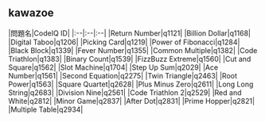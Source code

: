 ## kawazoe

|問題名|CodeIQ ID|
|:--|:--|:--|
|Return Number|q1121|
|Billion Dollar|q1168|
|Digital Taboo|q1206|
|Picking Card|q1219|
|Power of Fibonacci|q1284|
|Black Block|q1339|
|Fever Number|q1355|
|Common Multiple|q1382|
|Code Triathlon|q1383|
|Binary Count|q1539|
|FizzBuzz Extreme|q1560|
|Cut and Square|q1562|
|Slot Machine|q1704|
|Step Up Sum|q2029|
|Ace Number|q1561|
|Second Equation|q2275|
|Twin Triangle|q2463|
|Root Power|q1563|
|Square Quartet|q2628|
|Plus Minus Zero|q2611|
|Long Long String|q2683|
|Division Nine|q2561|
|Code Triathlon 2|q2529|
|Red and White|q2812|
|Minor Game|q2837|
|After Dot|q2831|
|Prime Hopper|q2821|
|Multiple Table|q2934|
